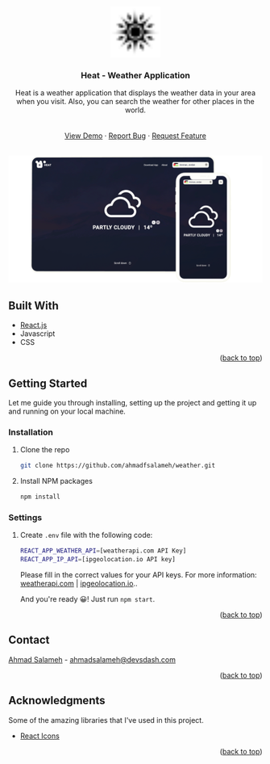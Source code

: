 <div align="center">
  <img src="images/logo.svg" width="100" height="100" />

  <h3 align="center">Heat - Weather Application</h3>

  <p align="center">
    Heat is a weather application that displays the weather data in your area when you visit. Also, you can search the weather for other places in the world.
    <br />
    <br />
    <br />
    <a target="_blank" href="https://heat.devsdash.com/">View Demo</a>
    ·
    <a target="_blank" href="https://github.com/ahmadfsalameh/weather/issues">Report Bug</a>
    ·
    <a target="_blank" href="https://github.com/ahmadfsalameh/weather/issues">Request Feature</a>
  </p>
    <br/>
  <img src="images/screenshot.png" />
</div>

## Built With

- [React.js](https://reactjs.org/)
- Javascript
- CSS

<p align="right">(<a href="#top">back to top</a>)</p>

<!-- GETTING STARTED -->

## Getting Started

Let me guide you through installing, setting up the project and getting it up and running on your local machine.

### Installation

1. Clone the repo
   ```sh
   git clone https://github.com/ahmadfsalameh/weather.git
   ```
2. Install NPM packages
   ```sh
   npm install
   ```

### Settings

1.  Create `.env` file with the following code:

    ```sh
    REACT_APP_WEATHER_API=[weatherapi.com API Key]
    REACT_APP_IP_API=[ipgeolocation.io API key]
    ```

    Please fill in the correct values for your API keys. For more information: <a href="https://weatherapi.com" target="_blank">weatherapi.com</a> | <a href="https://weatherapi.com" target="_blank">ipgeolocation.io</a>..

    And you're ready 😀! Just run `npm start`.

<p align="right">(<a href="#top">back to top</a>)</p>

<!-- CONTACT -->

## Contact

[Ahmad Salameh](https://ahmadsalameh.devsdash.com) - ahmadsalameh@devsdash.com

<p align="right">(<a href="#top">back to top</a>)</p>

<!-- ACKNOWLEDGMENTS -->

## Acknowledgments

Some of the amazing libraries that I've used in this project.

- [React Icons](https://react-icons.github.io/react-icons/search)

<p align="right">(<a href="#top">back to top</a>)</p>
